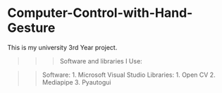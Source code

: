 # Computer-Control-with-Hand-Gesture

This is my university 3rd Year project.

>>> Software and libraries I Use:

>> Software:
    1.	Microsoft Visual Studio
>> Libraries:
    1.	Open CV
    2.	Mediapipe
    3.	Pyautogui
